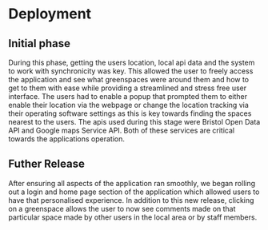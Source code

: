 # Deployment

## Initial phase
During this phase, getting the users location, local api data and the system to work with synchronicity was key. This allowed the user to freely access the application and see what greenspaces were around them and how to get to them with ease while providing a streamlined and stress free user interface. The users had to enable a popup that prompted them to either enable their location via the webpage or change the location tracking via their operating software settings as this is key towards finding the spaces nearest to the users. The apis used during this stage were Bristol Open Data API and Google maps Service API. Both of these services are critical towards the applications operation. 

## Futher Release 
After ensuring all aspects of the application ran smoothly, we began rolling out a login and home page section of the application which allowed users to have that personalised experience. In addition to this new release, clicking on a greenspace allows the user to now see comments made on that particular space made by other users in the local area or by staff members. 
